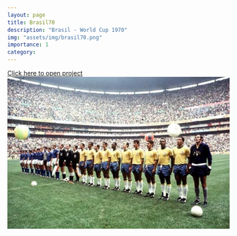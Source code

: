 ```yaml
---
layout: page
title: Brasil70
description: "Brasil - World Cup 1970"
img: "assets/img/brasil70.png"
importance: 1
category:
---
```


[Click here to open project](https://brasil70.streamlit.app/)
![Lineup Image](assets/img/b70_lineup.jpg)
